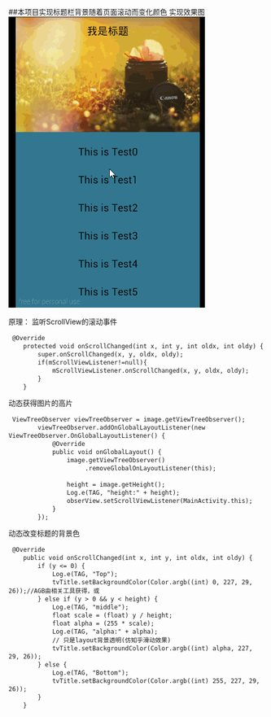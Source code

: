 ##本项目实现标题栏背景随着页面滚动而变化颜色
实现效果图
![icon](img/TitleBarChangeColor.gif)

原理：
监听ScrollView的滚动事件

	 @Override
	    protected void onScrollChanged(int x, int y, int oldx, int oldy) {
	        super.onScrollChanged(x, y, oldx, oldy);
	        if(mScrollViewListener!=null){
	            mScrollViewListener.onScrollChanged(x, y, oldx, oldy);
	        }
	    }

动态获得图片的高片

	 ViewTreeObserver viewTreeObserver = image.getViewTreeObserver();
	        viewTreeObserver.addOnGlobalLayoutListener(new ViewTreeObserver.OnGlobalLayoutListener() {
	            @Override
	            public void onGlobalLayout() {
	                image.getViewTreeObserver()
	                     .removeGlobalOnLayoutListener(this);
	
	                height = image.getHeight();
	                Log.e(TAG, "height:" + height);
	                obserView.setScrollViewListener(MainActivity.this);
	            }
	        });

动态改变标题的背景色

	 @Override
	    public void onScrollChanged(int x, int y, int oldx, int oldy) {
	        if (y <= 0) {
	            Log.e(TAG, "Top");
	            tvTitle.setBackgroundColor(Color.argb((int) 0, 227, 29, 26));//AGB由相关工具获得，或
	        } else if (y > 0 && y < height) {
	            Log.e(TAG, "middle");
	            float scale = (float) y / height;
	            float alpha = (255 * scale);
	            Log.e(TAG, "alpha:" + alpha);
	            // 只是layout背景透明(仿知乎滑动效果)
	            tvTitle.setBackgroundColor(Color.argb((int) alpha, 227, 29, 26));
	        } else {
	            Log.e(TAG, "Bottom");
	            tvTitle.setBackgroundColor(Color.argb((int) 255, 227, 29, 26));
	        }
	    }